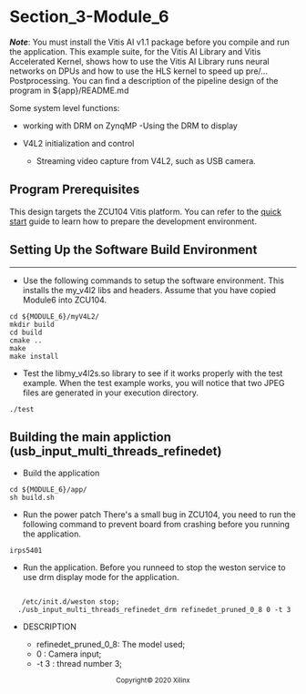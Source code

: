 # Section_3-Module_6


***Note***: You must install the Vitis AI v1.1 package before you compile and run the application.
This example suite, for the Vitis AI Library and Vitis Accelerated Kernel, shows how to use the Vitis AI Library runs neural networks on DPUs and how to use the HLS kernel to speed up pre/... Postprocessing. You can find a description of the pipeline design of the program in ${app}/README.md

Some system level functions:
- working with DRM on ZynqMP
    -Using the DRM to display

- V4L2 initialization and control
    - Streaming video capture from V4L2, such as USB camera.


## Program Prerequisites
This design targets the ZCU104 Vitis platform. You can refer to the [quick start](https://github.com/Xilinx/Vitis-AI/tree/master/Vitis-AI-Library#quick-start-for-edge) guide to learn how to prepare the development environment.


## Setting Up the Software Build Environment
---

- Use the following commands to setup the software environment. This installs the my_v4l2 libs and headers. Assume that you have copied Module6 into ZCU104.

```
cd ${MODULE_6}/myV4L2/
mkdir build
cd build
cmake ..
make
make install
```

- Test the libmy_v4l2s.so library to see if it works properly with the test example. When the test example works, you will notice that two JPEG files are generated in your execution directory.
```
./test
```

## Building the main appliction (usb_input_multi_threads_refinedet)
- Build the application

```
cd ${MODULE_6}/app/
sh build.sh

```
- Run the power patch
 There's a small bug in ZCU104, you need to run the following command to prevent board from crashing before you running the application.
```
irps5401
```

- Run the application.
 Before you runneed to stop the weston service to use drm display mode for the application.
```

   /etc/init.d/weston stop;
  ./usb_input_multi_threads_refinedet_drm refinedet_pruned_0_8 0 -t 3
```
- DESCRIPTION

    - refinedet_pruned_0_8: The model used;
    - 0                   :  Camera input;
    - -t 3                :  thread number 3;

<p align="center"><sup>Copyright&copy; 2020 Xilinx</sup></p>

